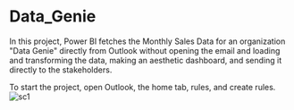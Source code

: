 # Data_Genie
In this project, Power BI fetches the Monthly Sales Data for an organization "Data Genie" directly from Outlook without opening the email and loading and transforming the data, making an aesthetic dashboard, and sending it directly to the stakeholders.

To start the project, open Outlook, the home tab, rules, and create rules.
![sc1](https://github.com/mithrachandran/Data_Genie/assets/145925652/a9c3580d-a06f-4b3c-9e52-c6e3e8eb8d9c)
